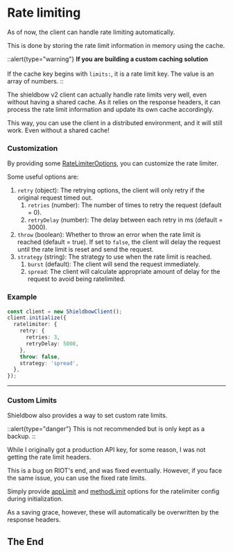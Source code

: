 # Rate limiting

As of now, the client can handle rate limiting automatically.

This is done by storing the rate limit information in memory using the cache.

::alert{type="warning"}
**If you are building a custom caching solution**
<br /><br />
If the cache key begins with `limits:`, it is a rate limit key.
The value is an array of numbers.
::

The shieldbow v2 client can actually handle rate limits very well, even without having a shared cache.
As it relies on the response headers, it can process the rate limit information and update its own cache accordingly.

This way, you can use the client in a distributed environment, and it will still work.
Even without a shared cache!

### Customization

By providing some [RateLimiterOptions](/api/ratelimiteroptions), you can customize the rate limiter.

Some useful options are:

1. `retry` (object): The retrying options, the client will only retry if the original request timed out.
   1. `retries` (number): The number of times to retry the request (default = 0).
   2. `retryDelay` (number): The delay between each retry in ms (default = 3000).
2. `throw` (boolean): Whether to throw an error when the rate limit is reached (default = true).
   If set to `false`, the client will delay the request until the rate limit is reset and send the request.
3. `strategy` (string): The strategy to use when the rate limit is reached.
   1. `burst` (default): The client will send the request immediately.
   2. `spread`: The client will calculate appropriate amount of delay for the request to avoid being ratelimited.

### Example

```ts
const client = new ShieldbowClient();
client.initialize({
  ratelimiter: {
    retry: {
      retries: 3,
      retryDelay: 5000,
    },
    throw: false,
    strategy: 'spread',
  },
});
```

---

### Custom Limits

Shieldbow also provides a way to set custom rate limits.

::alert{type="danger"}
This is not recommended but is only kept as a backup.
::

While I originally got a production API key, for some reason, I was not getting the rate limit headers.

This is a bug on RIOT's end, and was fixed eventually.
However, if you face the same issue, you can use the fixed rate limits.

Simply provide [appLimit](/api/ratelimiteroptions#applimit) and [methodLimit](/api/ratelimiteroptions#methodlimit) 
options for the ratelimiter config during initialization.

As a saving grace, however, these will automatically be overwritten by the response headers.

The End
---
